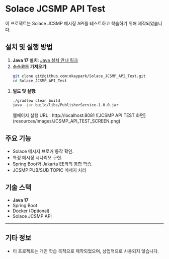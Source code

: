 # Solace JCSMP API Test

이 프로젝트는 Solace JCSMP 메시징 API를 테스트하고 학습하기 위해 제작되었습니다.

## **설치 및 실행 방법**
1. **Java 17 설치**: [Java 설치 안내 링크](https://www.oracle.com/java/technologies/javase-downloads.html)
2. **소스코드 가져오기**:
   ```bash
   git clone git@github.com:okaypark/Solace_JCSMP_API_Test.git
   cd Solace_JCSMP_API_Test
   ```
3. **빌드 및 실행**:
   ```bash
   ./gradlew clean build
   java -jar build/libs/PublisherService-1.0.0.jar
   ```
   웹페이지 실행 URL : http://localhost:8081
![JCSMP API TEST 화면]
   (resources/images/JCSMP_API_TEST_SCREEN.png)
## **주요 기능**
- Solace 메시지 브로커 동작 확인.
- 특정 메시징 시나리오 구현.
- Spring Boot와 Jakarta EE와의 통합 학습.
- JCSMP PUB/SUB TOPIC 메세지 처리

## **기술 스택**
- **Java 17**
- Spring Boot
- Docker (Optional)
- Solace JCSMP API

---

## **기타 정보**
- 이 프로젝트는 개인 학습 목적으로 제작되었으며, 상업적으로 사용되지 않습니다.